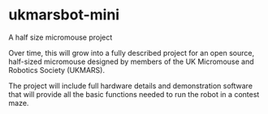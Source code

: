 # ukmarsbot-mini
A half size micromouse project

Over time, this will grow into a fully described project for an open source, half-sized micromouse designed by members of the UK Micromouse and Robotics Society (UKMARS).

The project will include full hardware details and demonstration software that will provide all the basic functions needed to run the robot in a contest maze.

